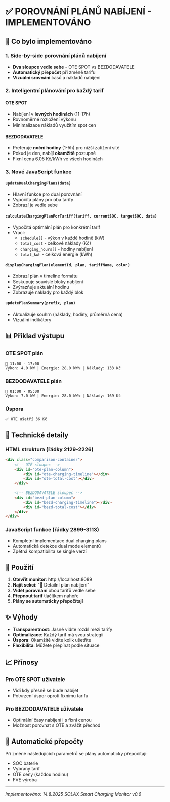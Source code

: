 # ✅ POROVNÁNÍ PLÁNŮ NABÍJENÍ - IMPLEMENTOVÁNO

## 🎯 Co bylo implementováno

### 1. Side-by-side porovnání plánů nabíjení
- **Dva sloupce vedle sebe** - OTE SPOT vs BEZDODAVATELE
- **Automatický přepočet** při změně tarifu
- **Vizuální srovnání** časů a nákladů nabíjení

### 2. Inteligentní plánování pro každý tarif

#### OTE SPOT
- Nabíjení v **levných hodinách** (11-17h)
- Rovnoměrné rozložení výkonu
- Minimalizace nákladů využitím spot cen

#### BEZDODAVATELE
- Preferuje **noční hodiny** (1-5h) pro nižší zatížení sítě
- Pokud je den, nabíjí **okamžitě** postupně
- Fixní cena 6.05 Kč/kWh ve všech hodinách

### 3. Nové JavaScript funkce

#### `updateDualChargingPlans(data)`
- Hlavní funkce pro dual porovnání
- Vypočítá plány pro oba tarify
- Zobrazí je vedle sebe

#### `calculateChargingPlanForTariff(tariff, currentSOC, targetSOC, data)`
- Vypočítá optimální plán pro konkrétní tarif
- Vrací:
  - `schedule[]` - výkon v každé hodině (kW)
  - `total_cost` - celkové náklady (Kč)
  - `charging_hours[]` - hodiny nabíjení
  - `total_kwh` - celková energie (kWh)

#### `displayChargingPlan(elementId, plan, tariffName, color)`
- Zobrazí plán v timeline formátu
- Seskupuje souvislé bloky nabíjení
- Zvýrazňuje aktuální hodinu
- Zobrazuje náklady pro každý blok

#### `updatePlanSummary(prefix, plan)`
- Aktualizuje souhrn (náklady, hodiny, průměrná cena)
- Vizuální indikátory

## 📊 Příklad výstupu

### OTE SPOT plán
```
🔋 11:00 - 17:00
Výkon: 4.0 kW | Energie: 28.0 kWh | Náklady: 133 Kč
```

### BEZDODAVATELE plán
```
🔋 01:00 - 05:00  
Výkon: 7.0 kW | Energie: 28.0 kWh | Náklady: 169 Kč
```

### Úspora
```
✅ OTE ušetří 36 Kč
```

## 🔧 Technické detaily

### HTML struktura (řádky 2129-2226)
```html
<div class="comparison-container">
    <!-- OTE sloupec -->
    <div id="ote-plan-column">
        <div id="ote-charging-timeline"></div>
        <div id="ote-total-cost"></div>
    </div>
    
    <!-- BEZDODAVATELE sloupec -->
    <div id="bezd-plan-column">
        <div id="bezd-charging-timeline"></div>
        <div id="bezd-total-cost"></div>
    </div>
</div>
```

### JavaScript funkce (řádky 2899-3113)
- Kompletní implementace dual charging plans
- Automatická detekce dual mode elementů
- Zpětná kompatibilita se single verzí

## 🚀 Použití

1. **Otevřít monitor**: http://localhost:8089
2. **Najít sekci**: "📅 Detailní plán nabíjení"
3. **Vidět porovnání** obou tarifů vedle sebe
4. **Přepnout tarif** tlačítkem nahoře
5. **Plány se automaticky přepočítají**

## ✨ Výhody

- **Transparentnost**: Jasně vidíte rozdíl mezi tarify
- **Optimalizace**: Každý tarif má svou strategii
- **Úspora**: Okamžitě vidíte kolik ušetříte
- **Flexibilita**: Můžete přepínat podle situace

## 📈 Přínosy

### Pro OTE SPOT uživatele
- Vidí kdy přesně se bude nabíjet
- Potvrzení úspor oproti fixnímu tarifu

### Pro BEZDODAVATELE uživatele  
- Optimální časy nabíjení i s fixní cenou
- Možnost porovnat s OTE a zvážit přechod

## 🔄 Automatické přepočty

Při změně následujících parametrů se plány automaticky přepočítají:
- SOC baterie
- Vybraný tarif
- OTE ceny (každou hodinu)
- FVE výroba

---
*Implementováno: 14.8.2025*
*SOLAX Smart Charging Monitor v0.6*